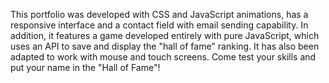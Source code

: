 This portfolio was developed with CSS and JavaScript animations, has a responsive interface and a contact field with email sending capability. In addition, it features a game developed entirely with pure JavaScript, which uses an API to save and display the "hall of fame" ranking. It has also been adapted to work with mouse and touch screens.
Come test your skills and put your name in the "Hall of Fame"!

